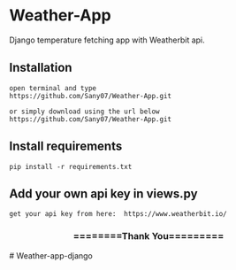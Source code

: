# Weather-App
Django temperature fetching app with Weatherbit api.  


## Installation

```
open terminal and type
https://github.com/Sany07/Weather-App.git

or simply download using the url below
https://github.com/Sany07/Weather-App.git
```

## Install requirements

```
pip install -r requirements.txt
```

## Add your own api key in views.py

```
get your api key from here:  https://www.weatherbit.io/
```

<div align="center">
    <h3>========Thank You=========</h3>
</div>

#   W e a t h e r - a p p - d j a n g o  
 